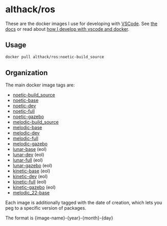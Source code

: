 # althack/ros

These are the docker images I use for developing with [VSCode](https://code.visualstudio.com/).
See [the docs](https://athackst.github.io/dockerfiles) or read about  [how I develop with vscode and docker](https://www.allisonthackston.com/articles/docker_development.html).

## Usage

```bash
docker pull althack/ros:noetic-build_source
```

## Organization

The main docker image tags are:

* [noetic-build_source](https://github.com/athackst/dockerfiles/blob/main/ros/noetic.Dockerfile)
* [noetic-base](https://github.com/athackst/dockerfiles/blob/main/ros/noetic.Dockerfile)
* [noetic-dev](https://github.com/athackst/dockerfiles/blob/main/ros/noetic.Dockerfile)
* [noetic-full](https://github.com/athackst/dockerfiles/blob/main/ros/noetic.Dockerfile)
* [noetic-gazebo](https://github.com/athackst/dockerfiles/blob/main/ros/noetic.Dockerfile)
* [melodic-build_source](https://github.com/athackst/dockerfiles/blob/main/ros/melodic.Dockerfile)
* [melodic-base](https://github.com/athackst/dockerfiles/blob/main/ros/melodic.Dockerfile)
* [melodic-dev](https://github.com/athackst/dockerfiles/blob/main/ros/melodic.Dockerfile)
* [melodic-full](https://github.com/athackst/dockerfiles/blob/main/ros/melodic.Dockerfile)
* [melodic-gazebo](https://github.com/athackst/dockerfiles/blob/main/ros/melodic.Dockerfile)
* [lunar-base](https://github.com/athackst/dockerfiles/blob/main/ros/lunar.Dockerfile) (eol)
* [lunar-dev](https://github.com/athackst/dockerfiles/blob/main/ros/lunar.Dockerfile) (eol)
* [lunar-full](https://github.com/athackst/dockerfiles/blob/main/ros/lunar.Dockerfile) (eol)
* [lunar-gazebo](https://github.com/athackst/dockerfiles/blob/main/ros/lunar.Dockerfile) (eol)
* [kinetic-base](https://github.com/athackst/dockerfiles/blob/main/ros/kinetic.Dockerfile) (eol)
* [kinetic-dev](https://github.com/athackst/dockerfiles/blob/main/ros/kinetic.Dockerfile) (eol)
* [kinetic-full](https://github.com/athackst/dockerfiles/blob/main/ros/kinetic.Dockerfile) (eol)
* [kinetic-gazebo](https://github.com/athackst/dockerfiles/blob/main/ros/kinetic.Dockerfile) (eol)
* [melodic_22-base](https://github.com/athackst/dockerfiles/blob/main/ros/melodic_22.Dockerfile)

Each image is additionally tagged with the date of creation, which lets you peg to a specific version of packages.

The format is {image-name}-{year}-{month}-{day}